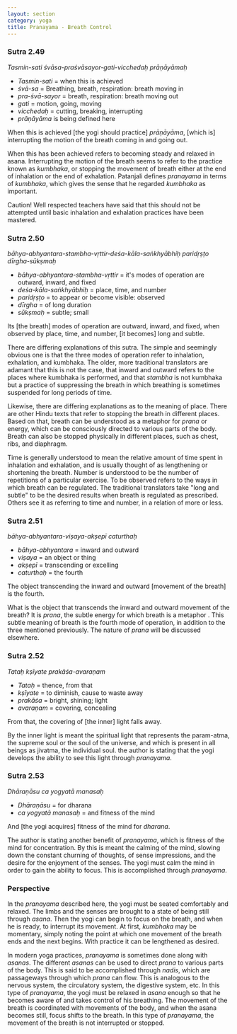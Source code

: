 ```yaml
---
layout: section
category: yoga
title: Pranayama - Breath Control
---
```


### Sutra 2.49
*Tasmin-sati śvāsa-praśvāsayor-gati-vicchedaḥ prāṇāyāmaḥ*
- *Tasmin-sati* = when this is achieved
- *śvā-sa* = Breathing, breath, respiration: breath moving in
- *pra-śvā-sayor* = breath, respiration: breath moving out
- *gati* = motion, going, moving
- *vicchedaḥ* = cutting, breaking, interrupting
- *prāṇāyāma* is being defined here

When this is achieved [the yogi should practice] *prāṇāyāma*, [which is] interrupting the motion of the breath coming in and going out.

When this has been achieved refers to becoming steady and relaxed in asana. Interrupting the motion of the breath seems to refer to the practice known as *kumbhaka*, or stopping the movement of breath either at the end of inhalation or the end of exhalation. Patanjali defines *pranayama* in terms of *kumbhaka*, which gives the sense that he regarded *kumbhaka* as important. 

Caution! Well respected teachers have said that this should not be attempted until basic inhalation and exhalation practices have been mastered.  

### Sutra 2.50
*bāhya-abhyantara-stambha-vṛttir-deśa-kāla-saṅkhyābhiḥ paridṛṣṭo dīrgha-sūkṣmaḥ*
- *bāhya-abhyantara-stambha-vṛttir* = it's modes of operation are outward, inward, and fixed
- *deśa-kāla-saṅkhyābhiḥ* = place, time, and number
- *paridṛṣṭo* = to appear or become visible: observed
- *dīrgha* = of long duration
- *sūkṣmaḥ* = subtle; small

Its [the breath] modes of operation are outward, inward, and fixed, when observed by place, time, and number, [it becomes] long and subtle. 

There are differing explanations of this sutra. The simple and seemingly obvious one is that the three modes of operation refer to inhalation, exhalation, and kumbhaka. The older, more traditional translators are adamant that this is not the case, that inward and outward refers to the places where kumbhaka is performed, and that *stambha* is not kumbhaka but a practice of suppressing the breath in which breathing is sometimes suspended for long periods of time.

Likewise, there are differing explanations as to the meaning of place. There are other Hindu texts that refer to stopping the breath in different places. Based on that, breath can be understood as a metaphor for *prana* or energy, which can be consciously directed to various parts of the body. Breath can also be stopped physically in different places, such as chest, ribs, and diaphragm. 

Time is generally understood to mean the relative amount of time spent in inhalation and exhalation, and is usually thought of as lengthening or shortening the breath. Number is understood to be the number of repetitions of a particular exercise. To be observed refers to the ways in which breath can be regulated. The traditional translators take "long and subtle" to be the desired results when breath is regulated as prescribed. Others see it as referring to time and number, in a relation of more or less.

### Sutra 2.51
*bāhya-abhyantara-viṣaya-akṣepī caturthaḥ*
- *bāhya-abhyantara* = inward and outward
- *viṣaya* = an object or thing
- *akṣepī* = transcending or excelling
- *caturthaḥ* = the fourth

The object transcending the inward and outward [movement of the breath] is the fourth.

What is the object that transcends the inward and outward movement of the breath? It is *prana*, the subtle energy for which breath is a metaphor . This subtle meaning of breath is the fourth mode of operation, in addition to the three mentioned previously. The nature of *prana* will be discussed elsewhere.

### Sutra 2.52
*Tataḥ kṣīyate prakāśa-avaraṇam*
- *Tataḥ* = thence, from that
- *kṣīyate* = to diminish, cause to waste away
- *prakāśa* = bright, shining; light
- *avaraṇam* = covering, concealing

From that, the covering of [the inner] light falls away.

By the inner light is meant the spiritual light that represents the param-atma, the supreme soul or the soul of the universe, and which is present in all beings as jivatma, the individual soul. the author is stating that the yogi develops the ability to see this light through *pranayama*.

### Sutra 2.53
*Dhāraṇāsu ca yogyatā manasaḥ*
- *Dhāraṇāsu* = for dharana
- *ca yogyatā manasaḥ* = and fitness of the mind

And [the yogi acquires] fitness of the mind for *dharana*.

The author is stating another benefit of *pranayama*, which is fitness of the mind for concentration. By this is meant the calming of the mind, slowing down the constant churning of thoughts, of sense impressions, and the desire for the enjoyment of the senses. The yogi must calm the mind in order to gain the ability to focus. This is accomplished through *pranayama*.

### Perspective
In the *pranayama* described here, the yogi must be seated comfortably and relaxed. The limbs and the senses are brought to a state of being still through *asana*. Then the yogi can begin to focus on the breath, and when he is ready, to interrupt its movement. At first, *kumbhaka* may be momentary, simply noting the point at which one movement of the breath ends and the next begins. With practice it can be lengthened as desired. 

In modern yoga practices, *pranayama* is sometimes done along with *asanas*. The different *asanas* can be used to direct *prana* to various parts of the body. This is said to be accomplished through *nadis*, which are passageways through which *prana* can flow. This is analogous to the nervous system, the circulatory system, the digestive system, etc. In this type of *pranayama*, the yogi must be relaxed in *asana* enough so that he becomes aware of and takes control of his breathing. The movement of the breath is coordinated with movements of the body, and when the asana becomes still, focus shifts to the breath. In this type of *pranayama*, the movement of the breath is not interrupted or stopped.
